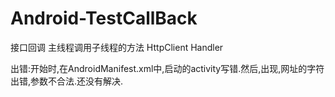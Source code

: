 Android-TestCallBack
====================

接口回调 主线程调用子线程的方法 HttpClient Handler

出错:开始时,在AndroidManifest.xml中,启动的activity写错.然后,出现,网址的字符出错,参数不合法.还没有解决.
